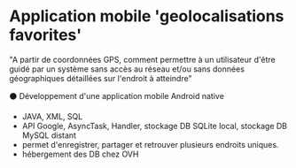 # Application mobile 'geolocalisations favorites' 

"A partir de coordonnées GPS, comment permettre à un utilisateur d'être guidé par un système sans accès au réseau et/ou sans données géographiques détaillées sur l'endroit à atteindre"

⚫ Développement d'une application mobile Android native

- JAVA, XML, SQL
- API Google, AsyncTask, Handler, stockage DB SQLite local, stockage DB MySQL distant
- permet d'enregistrer, partager et retrouver plusieurs endroits uniques. 
- hébergement des DB chez OVH 


